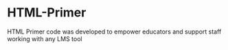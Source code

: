 # HTML-Primer
HTML Primer code was developed to empower educators and support staff working with any LMS tool 
